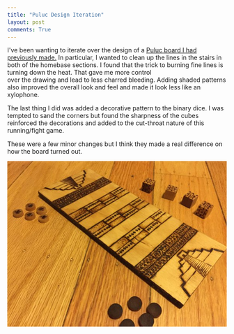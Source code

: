 ```yaml
---
title: "Puluc Design Iteration"
layout: post
comments: True
---
```

I've been wanting to iterate over the design of a [Puluc board I had previously made.](http://richgames.xyz/2018/06/08/photoblog-puluc/)  In particular, I wanted to clean up the lines in the stairs in both of the homebase sections.
I found that the trick to burning fine lines is turning down the heat.  That gave me more control    
over the drawing and lead to less charred bleeding.  Adding shaded patterns also improved the overall look and feel and
made it look less like an xylophone.

The last thing I did was added a decorative pattern to the binary dice.  I was tempted to sand the corners but found the sharpness
of the cubes reinforced the decorations and added to the cut-throat nature of this running/fight game.

These were a few minor changes but I think they made a real difference on how the board turned out.    

![Puluc Version 2](/assets/puluc2.jpg)
    




